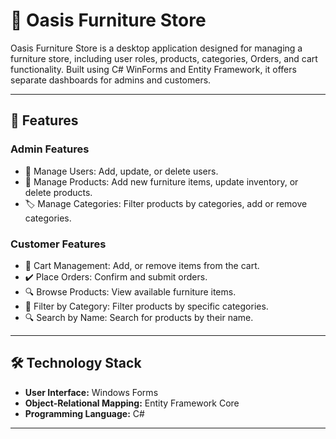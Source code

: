 # 🏨 Oasis Furniture Store

Oasis Furniture Store is a desktop application designed for managing a furniture store, including user roles, products, categories, Orders, and cart functionality. Built using C# WinForms and Entity Framework, it offers separate dashboards for admins and customers.

---

## 🔧 Features

### Admin Features
- 📁 Manage Users: Add, update, or delete users.
- 📅 Manage Products: Add new furniture items, update inventory, or delete products.
- 🏷️ Manage Categories: Filter products by categories, add or remove categories.

### Customer Features
- 🛒 Cart Management: Add, or remove items from the cart.
- ✔️ Place Orders: Confirm and submit orders.
- 🔍 Browse Products: View available furniture items.
- 🔖 Filter by Category: Filter products by specific categories.
- 🔍 Search by Name: Search for products by their name.

---

## 🛠️ Technology Stack
- **User Interface:** Windows Forms
- **Object-Relational Mapping:** Entity Framework Core
- **Programming Language:** C#

---


